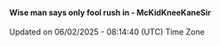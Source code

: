 #### Wise man says only fool rush in - McKidKneeKaneSir
Updated on 06/02/2025 - 08:14:40 (UTC) Time Zone
